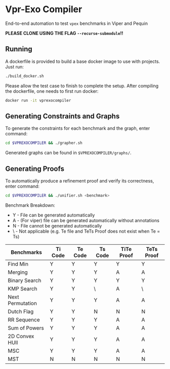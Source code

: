 # Vpr-Exo Compiler #
End-to-end automation to test `vpex` benchmarks in Viper and Pequin

**PLEASE CLONE USING THE FLAG `--recurse-submodule`!!**

## Running  ##
A dockerfile is provided to build a base docker image to use with projects. Just run:

```bash
./build_docker.sh
```
Please allow the test case to finish to complete the setup.
After compiling the dockerfile, one needs to first run docker:

```bash
docker run -it vprexocompiler
```

## Generating Constraints and Graphs ##
To generate the constraints for each benchmark and the graph, enter command:
```bash
cd $VPREXOCOMPILER && ./grapher.sh
```
Generated graphs can be found in `$VPREXOCOMPILER/graphs/`.

## Generating Proofs ##
To automatically produce a refinement proof and verify its correctness, enter command:
```bash
cd $VPREXOCOMPILER && ./unifier.sh <benchmark>
```
Benchmark Breakdown:
- Y - File can be generated automatically
- A - (For viper) file can be generated automatically without annotations
- N - File cannot be generated automatically
- \ - Not applicable (e.g. Te file and TeTs Proof does not exist when Te = Ts)

Benchmarks        | Ti Code | Te Code | Ts Code | TiTe Proof | TeTs Proof
------------------|---------|---------|---------|------------|------------
Find Min          | Y | Y | Y | Y | Y
Merging           | Y | Y | Y | A | A
Binary Search     | Y | Y | Y | Y | Y
KMP Search        | Y | Y | \ | A | \
Next Permutation  | Y | Y | Y | A | A
Dutch Flag        | Y | Y | N | N | N
RR Sequence       | Y | Y | Y | A | A
Sum of Powers     | Y | Y | Y | A | A
2D Convex HUll    | Y | Y | Y | A | A
MSC               | Y | Y | Y | A | A
MST               | N | N | N | N | N